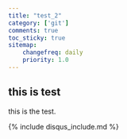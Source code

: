```yaml
---
title: "test_2"
category: ['git']
comments: true
toc_sticky: true
sitemap:
    changefreq: daily
    priority: 1.0
---
```


## this is test

this is the test.

{% include disqus_include.md %}